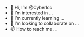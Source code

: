 - 👋 Hi, I’m @Cyberlcc
- 👀 I’m interested in ...
- 🌱 I’m currently learning ...
- 💞️ I’m looking to collaborate on ...
- 📫 How to reach me ...

<!---
Cyberlcc/Cyberlcc is a ✨ special ✨ repository because its `README.md` (this file) appears on your GitHub profile.
You can click the Preview link to take a look at your changes.
--->
